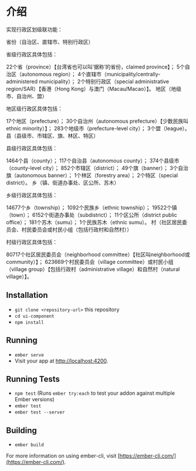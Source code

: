 # 介绍
实现行政区划级联功能：

省份（自治区、直辖市、特别行政区）

省级行政区具体包括：

22个省（province）【台湾省也可以叫‘据称’的省份，claimed province】；
5个自治区（autonomous region）；
4个直辖市（municipality/centrally-administered municipality）；
2个特别行政区（special administrative region/SAR）【香港（Hong Kong）与澳门（Macau/Macao）】。
地区（地级市、自治州、盟）

地区级行政区具体包括：

17个地区（prefecture）；
30个自治州（autonomous prefecture）【少数民族叫ethnic minority）】；
283个地级市（prefecture-level city）；
3个盟（league）。
县（县级市、市辖区、旗、林区、特区）

县级行政区具体包括：

1464个县（county）；
117个自治县（autonomous county）；
374个县级市（county-level city）；
852个市辖区（district）；
49个旗（banner）；
3个自治旗（autonomous banner）；
1个林区（forestry area）；
2个特区（special district）。
乡（镇、街道办事处、区公所、苏木）

乡级行政区具体包括：

14677个乡（township）；
1092个民族乡（ethnic township）；
19522个镇（town）；
6152个街道办事处（subdistrict）；
11个区公所（district public office）；
181个苏木（sumu）；
1个民族苏木（ethnic sumu）。
村（社区居民委员会、村民委员会或村民小组（包括行政村和自然村））

村级行政区具体包括：

80717个社区居民委员会（neighborhood committee）【社区叫neighborhood或community）】；
623669个村民委员会（village committee）或村民小组（village group）【包括行政村（administrative village）和自然村（natural village）】。


## Installation

* `git clone <repository-url>` this repository
* `cd ui-component`
* `npm install`

## Running

* `ember serve`
* Visit your app at [http://localhost:4200](http://localhost:4200).

## Running Tests

* `npm test` (Runs `ember try:each` to test your addon against multiple Ember versions)
* `ember test`
* `ember test --server`

## Building

* `ember build`

For more information on using ember-cli, visit [https://ember-cli.com/](https://ember-cli.com/).
